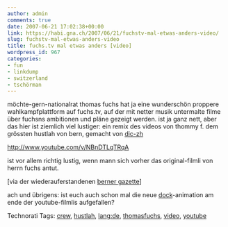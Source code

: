 ```yaml
---
author: admin
comments: true
date: 2007-06-21 17:02:38+00:00
link: https://habi.gna.ch/2007/06/21/fuchstv-mal-etwas-anders-video/
slug: fuchstv-mal-etwas-anders-video
title: fuchs.tv mal etwas anders [video]
wordpress_id: 967
categories:
- fun
- linkdump
- switzerland
- tschörman
---
```


möchte-gern-nationalrat thomas fuchs hat ja eine wunderschön proppere wahlkampfplattform auf fuchs.tv, auf der mit netter musik untermalte filme über fuchsns ambitionen und pläne gezeigt werden. ist ja ganz nett, aber das hier ist ziemlich viel lustiger: ein remix des videos von thommy f. dem grössten hustlah von bern, gemacht von [dic-zh](http://www.dic-zh.com)

http://www.youtube.com/v/NBnDTLqTRqA

ist vor allem richtig lustig, wenn mann sich vorher das original-filmli von herrn fuchs antut.

[via der wiederauferstandenen [berner gazette](http://www.bernergazette.ch/archives/002193.html)]

ach und übrigens: ist euch auch schon mal die neue [dock](https://en.wikipedia.org/wiki/Dock_(computing))-animation am ende der youtube-filmlis aufgefallen?





Technorati Tags: [crew](http://www.technorati.com/tag/crew), [hustlah](http://www.technorati.com/tag/hustlah), [lang:de](http://www.technorati.com/tag/lang:de), [thomasfuchs](http://www.technorati.com/tag/thomasfuchs), [video](http://www.technorati.com/tag/video), [youtube](http://www.technorati.com/tag/youtube)




